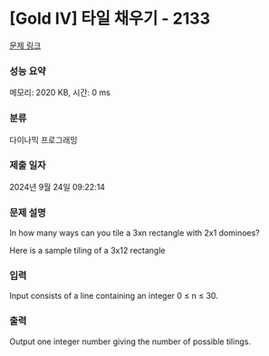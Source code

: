 # [Gold IV] 타일 채우기 - 2133 

[문제 링크](https://www.acmicpc.net/problem/2133) 

### 성능 요약

메모리: 2020 KB, 시간: 0 ms

### 분류

다이나믹 프로그래밍

### 제출 일자

2024년 9월 24일 09:22:14

### 문제 설명

<p>In how many ways can you tile a 3xn rectangle with 2x1 dominoes?</p>

<p>Here is a sample tiling of a 3x12 rectangle</p>

### 입력 

 <p>Input consists of a line containing an integer 0 ≤ n ≤ 30. </p>

### 출력 

 <p>Output one integer number giving the number of possible tilings.</p>

